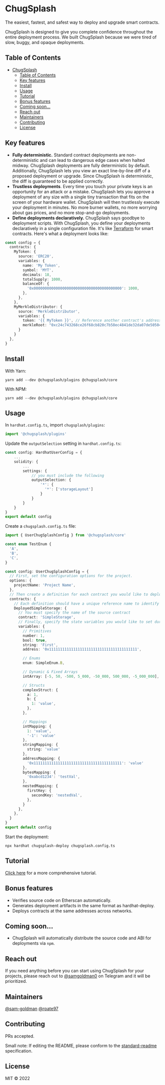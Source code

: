# ChugSplash

The easiest, fastest, and safest way to deploy and upgrade smart contracts.

ChugSplash is designed to give you complete confidence throughout the entire deployment process. We built ChugSplash because we were tired of slow, buggy, and opaque deployments.

## Table of Contents

- [ChugSplash](#chugsplash)
  - [Table of Contents](#table-of-contents)
  - [Key features](#key-features)
  - [Install](#install)
  - [Usage](#usage)
  - [Tutorial](#tutorial)
  - [Bonus features](#bonus-features)
  - [Coming soon...](#coming-soon)
  - [Reach out](#reach-out)
  - [Maintainers](#maintainers)
  - [Contributing](#contributing)
  - [License](#license)

## Key features

* **Fully deterministic.** Standard contract deployments are non-deterministic and can lead to dangerous edge cases when halted midway. ChugSplash deployments are fully deterministic by default. Additionally, ChugSplash lets you view an exact line-by-line diff of a proposed deployment or upgrade. Since ChugSplash is deterministic, the diff is guaranteed to be applied correctly.
* **Trustless deployments**. Every time you touch your private keys is an opportunity for an attack or a mistake. ChugSplash lets you approve a deployment of any size with a single tiny transaction that fits on the screen of your hardware wallet. ChugSplash will then trustlessly execute your deployment in minutes. No more burner wallets, no more worrying about gas prices, and no more stop-and-go deployments.
* **Define deployments declaratively.** ChugSplash says goodbye to deployment scripts. With ChugSplash, you define your deployments declaratively in a single configuration file. It's like [Terraform](https://www.terraform.io/) for smart contracts. Here's what a deployment looks like:

```ts
const config = {
  contracts: {
    MyToken: {
      source: 'ERC20',
      variables: {
        name: 'My Token',
        symbol: 'MYT',
        decimals: 18,
        totalSupply: 1000,
        balanceOf: {
          '0x0000000000000000000000000000000000000000': 1000,
        },
      },
    },
    MyMerkleDistributor: {
      source: 'MerkleDistributor',
      variables: {
        token: '{{ MyToken }}', // Reference another contract's address. No keeping track of contract dependencies!
        merkleRoot: "0xc24c743268ce26f68cb820c7b58ec4841de32da07de505049b09405e0372cc41"
      }
    }
  },
}
```

## Install

With Yarn:
```
yarn add --dev @chugsplash/plugins @chugsplash/core
```

With NPM:
```
yarn add --dev @chugsplash/plugins @chugsplash/core
```

## Usage

In `hardhat.config.ts`, import `chugsplash/plugins`:
```ts
import '@chugsplash/plugins'
```

Update the `outputSelection` setting in `hardhat.config.ts`:
```ts
const config: HardhatUserConfig = {
    ...
    solidity: {
        ...
        settings: {
            // you must include the following
            outputSelection: {
                '*': {
                  '*': ['storageLayout']
                }
            }
        }
    }
}
export default config
```

Create a `chugsplash.config.ts` file:
```ts
import { UserChugSplashConfig } from '@chugsplash/core'

const enum TestEnum {
  'A',
  'B',
  'C',
}

const config: UserChugSplashConfig = {
  // First, set the configuration options for the project.
  options: {
    projectName: 'Project Name',
  },
  // Then create a definition for each contract you would like to deploy
  contracts: {
    // Each definition should have a unique reference name to identify it after deployment
    DeployedSimpleStorage: {
      // You must specify the name of the source contract
      contract: 'SimpleStorage',
      // Finally, specify the state variables you would like to set during the deployment and their values
      variables: {
        // Primitives
        number: 1,
        bool: true,
        string: 'First',
        address: '0x1111111111111111111111111111111111111111',

        // Enums
        enum: SimpleEnum.B,

        // Dynamic & Fixed Arrays
        intArray: [-5, 50, -500, 5_000, -50_000, 500_000, -5_000_000],

        // Structs
        complexStruct: {
          a: 1,
          b: {
            1: 'value',
          },
        },

        // Mappings
        intMapping: {
          1: 'value',
          '-1': 'value'
        },
        stringMapping: {
          string: 'value'
        },
        addressMapping: {
          '0x1111111111111111111111111111111111111111': 'value'
        },
        bytesMapping: {
          '0xabcd1234': 'testVal',
        },
        nestedMapping: {
          firstKey: {
            secondKey: 'nestedVal',
          },
        }
      },
    },
  }
}
export default config
```

Start the deployment:
```
npx hardhat chugsplash-deploy chugsplash.config.ts
```

## Tutorial

[Click here](https://github.com/chugsplash/chugsplash/blob/develop/packages/plugins/README.md) for a more comprehensive tutorial.

## Bonus features
* Verifies source code on Etherscan automatically.
* Generates deployment artifacts in the same format as hardhat-deploy.
* Deploys contracts at the same addresses across networks.

## Coming soon...
* ChugSplash will automatically distribute the source code and ABI for deployments via `npm`.

## Reach out

If you need anything before you can start using ChugSplash for your projects, please reach out to [@samgoldman0](https://t.me/samgoldman0) on Telegram and it will be prioritized.

## Maintainers

[@sam-goldman](https://github.com/sam-goldman)
[@rpate97](https://github.com/RPate97)

## Contributing

PRs accepted.

Small note: If editing the README, please conform to the [standard-readme](https://github.com/RichardLitt/standard-readme) specification.

## License

MIT © 2022
